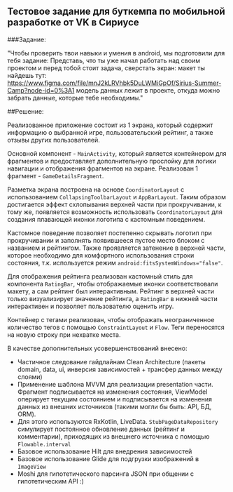 ## Тестовое задание для буткемпа по мобильной разработке от VK в Сириусе

###Задание:

"Чтобы проверить твои навыки и умения в android, мы подготовили для тебя задание: Представь, что ты
уже начал работать над своим проектом и перед тобой стоит задача, сверстать экран:
макет ты найдешь тут: https://www.figma.com/file/mnJ2kLRVhbk5DuLWMiGpOf/Sirius-Summer-Camp?node-id=0%3A1
модель данных лежит в проекте, откуда можно забрать данные, которые тебе необходимы."

##Решение:

Реализованное приложение состоит из 1 экрана, который содержит информацию о выбранной игре,
пользовательский рейтинг, а также отзывы других пользователей.

Основной компонент - `MainActivity`, который является контейнером для фрагментов и предоставляет
дополнительную прослойку для логики навигации и отображения фрагментов на экране.
Реализован 1 фрагмент - `GameDetailsFragment`.

Разметка экрана построена на основе `CoordinatorLayout` с использованием `CollapsingToolbarLayout`
и `AppBarLayout`. Таким образом достигается эффект схлопывания верхней части при прокручивании, к
тому же, появляется возможность использовать `CoordinatorLayout` для создания плавающей
иконки логотипа с кастомным поведением.

Кастомное поведение позволяет постепенно скрывать логотип при прокручивании и заполнять появившееся
пустое место блоком с названием и рейтингом. Также проявляется затенение в верхней части, которое
необходимо для комфортного использования строки состояния, т.к. используется режим
`android:fitsSystemWindows="false"`.

Для отображения рейтинга реализован кастомный стиль для компонента `RatingBar`, чтобы отображаемые 
иконки соответствовали макету, а сам рейтинг был интерактивным. Рейтинг в верхней части только
визуализирует значение рейтинга, а `RatingBar` в нижней части интерактивен и позволяет пользователю
оценить игру.

Контейнер с тегами реализован, чтобы отображать неограниченное количество тегов с помощью
`ConstraintLayout` и `Flow`. Теги переносятся на новую строку при нехватке места.

В качестве дополнительных усовершенствований внесено:

- Частичное следование гайдлайнам Clean Architecture (пакеты domain, data, ui, инверсия зависимостей + трансфер данных между слоями)
- Применение шаблона MVVM для реализации presentation части. Фрагмент подписывается на изменения состояния, ViewModel оперирует текущим состоянием и подписывается на изменения данных из внешних источников (такими могли бы быть: API, БД, ORM).
- Для этого используются RxKotlin, LiveData. `StubPageDataRepository` симулирует постоянное обновление данных (рейтинг и комментарии), приходящих из внешнего источника с помощью `Flowable.interval`
- Базовое использование Hilt для внедрения зависимостей
- Базовое использование Glide для подгрузки изображений в `ImageView`
- Moshi для гипотетического парсинга JSON при общении с гипотетическим API :)
